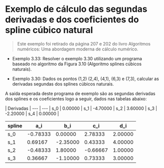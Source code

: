 # Exemplo de cálculo das segundas derivadas e dos coeficientes do spline cúbico natural

> Este exemplo foi retirado da página 207 e 202 do livro Algoritmos numéricos: Uma
> abordagem moderna de cálculo numérico.

* Exemplo 3.33: Resolver o exemplo 3.30 utilizando um programa baseado no algoritmo da Figura 3.10 (Algoritmo splines cúbicos naturais).

* Exemplo 3.30: Dados os pontos (1,2) (2,4), (4,1), (6,3) e (7,3), calcular as derivadas segundas dos splines cúbicos naturais.

A saída esperada deste programa de exemplo são as segundas derivadas dos splines e os coeficientes logo a seguir, dados nas tabelas abaixo:

   | Derivadas |
--- | --- |
s_0 | 0.00000 |
s_1 | -4.70000 |
s_2 | 3.60000 |
s_3 | -2.20000 |
s_4 | 0.00000 |

spline   | a_i | b_i | c_i | d_i |
--- | --- | --- | --- | --- |
s_0 | -0.78333 | 0.00000 | 2.78333 | 2.00000 |
s_1 | 0.69167 | -2.35000 | 0.43333 | 4.00000 |
s_2 | -0.48333 | 1.80000 | -0.66667 | 1.00000 |
s_3 | 0.36667 | -1.10000 | 0.73333 | 3.00000 |
